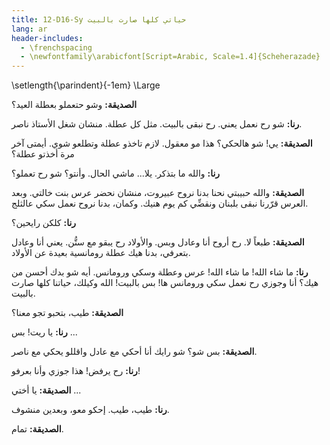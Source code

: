 ```yaml
---
title: 12-D16-Sy حياتي كلها صارت بالبيت
lang: ar
header-includes:
  - \frenchspacing
  - \newfontfamily\arabicfont[Script=Arabic, Scale=1.4]{Scheherazade}
---
```


\setlength{\parindent}{-1em}
\Large

**الصديقة:** وشو حتعملو بعطلة العيد؟

**رنا:** شو رح نعمل يعني. رح نبقى بالبيت. مثل كل عطلة. منشان شغل الأستاذ ناصر.

**الصديقة:** يي! شو هالحكي؟ هذا مو معقول. لازم تاخذو عطلة وتطلعو شوي. أيمتى آخر مرة أخذتو عطلة؟

**رنا:** والله ما بتذكر. يلا... ماشي الحال. وأنتو؟ شو رح تعملو؟

**الصديقة:** والله حبيبتي نحنا بدنا نروح عبيروت، منشان نحضر عرس بنت خالتي. وبعد العرس قرّرنا نبقى بلبنان ونقضِّي كم يوم هنيك. وكمان، بدنا نروح نعمل سكي عالثلج.

**رنا:** كلكن رايحين؟

**الصديقة:** طبعاً لا. رح أروح أنا وعادل وبس. والأولاد رح يبقو مع ستُّن. يعني أنا وعادل بتعرفي، بدنا هيك عطلة رومانسية بعيدة عن الأولاد.

**رنا:** ما شاء الله! ما شاء الله! عرس وعطلة وسكي ورومانس. أيه شو بدك أحسن من هيك؟ أنا وجوزي رح نعمل سكي ورومانس ها! بس بالبيت! الله وكيلك، حياتنا كلها صارت بالبيت.

**الصديقة:** طيب، بتحبو تجو معنا؟

**رنا:** يا ريت! بس ...

**الصديقة:** بس شو؟ شو رايك أنا أحكي مع عادل واقللو يحكي مع ناصر.

**رنا:** رح يرفض! هذا جوزي وأنا بعرفو!

**الصديقة:** يا أختي ...

**رنا:** طيب، طيب. إحكو معو، وبعدين منشوف.

**الصديقة:** تمام.
